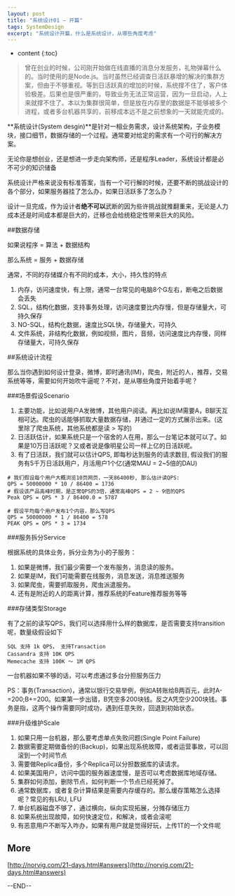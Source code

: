 ```yaml
---
layout: post
title: "系统设计01 — 开篇"
tags: SystemDesign
excerpt: "系统设计开篇，什么是系统设计，从哪些角度考虑"
---
```


* content
{:toc}

> 曾在创业的时候，公司刚开始做在线直播的消息分发服务，礼物弹幕什么的。当时使用的是Node.js。当时虽然已经调查日活跃暴增的解决的集群方案，但由于不够重视。等到日活跃真的增加的时候，系统撑不住了，客户体验极差。后果也是很严重的，导致业务无法正常运营，因为一旦启动，人上来就撑不住了。本以为集群很简单，但是放在内存里的数据是不能够被多个进程，或者多台机器共享的，前移成本远不是之前想象的一天就能完成的。

**系统设计(System desgin)**是针对一相业务需求，设计系统架构，子业务模块，接口细节，数据存储的一个过程。通常要对给定的需求有一个可行的解决方案。

无论你是想创业，还是想进一步走向架构师，还是程序Leader，系统设计都是必不可少的知识储备

系统设计严格来说没有标准答案，当有一个可行解的时候，还要不断的挑战设计的各个部分，如果服务器挂了怎么办，如果日活跃多了怎么办？

设计一旦完成，作为设计者**绝不可以**武断的因为些许挑战就推翻重来，无论是人力成本还是时间成本都是巨大的，迁移也会给统稳定性带来巨大的风险。

##数据存储

如果说程序 = 算法 + 数据结构

那么系统 = 服务 + 数据存储

通常，不同的存储媒介有不同的成本，大小，持久性的特点

1. 内存，访问速度快，有上限，通常一台常见的电脑8个G左右，断电之后数据会丢失
2. SQL，结构化数据，支持事务处理，访问速度要比内存慢，但是存储量大，可持久保存
3. NO-SQL，结构化数据，速度比SQL快，存储量大，可持久
4. 文件系统，非结构化数据，例如视频，图片，音频，访问速度比内存慢，同样存储量大，可持久保存

##系统设计流程

那么当你遇到如何设计登录，微博，即时通讯(IM)，爬虫，附近的人，推荐，交易系统等等，需要如何开始吹牛逼呢？不对，是从哪些角度开始着手呢？

###场景假设Scenario
1. 主要功能，比如说用户A发微博，其他用户阅读。再比如说IM需要A，B聊天互相可达。爬虫的话能够抓取大量数据存储，并通过一定的方式展示出来。(这里除了爬虫系统，其他系统都是读 > 写的)
2. 日活跃估计，如果系统只是一个宿舍的人在用，那么一台笔记本就可以了。如果是10万日活跃呢？又或者说是像明星公司一样上亿的日活跃呢。
3. 有了日活跃，我们就可以估计QPS, 即每秒达到服务的请求数目, 假设我们的服务有5千万日活跃用户，月活用户1个亿(通常MAU = 2~5倍的DAU)

```
# 我们假设每个用户大概浏览10页网页，一天86400秒, 那么估计读QPS:
QPS = 50000000 * 10 / 86400 = 1736
# 假设该产品高峰时期，是正常QPS的3倍，通常高峰QPS = 2 ~ 9倍的QPS
Peak QPS = QPS * 3 / 86400.0 = 5787

# 假设平均每个用户发布1个内容，那么写QPS
QPS = 50000000 * 1 / 86400 = 578
PEAK QPS = QPS * 3 = 1734

```

###服务拆分Service

根据系统的具体业务，拆分业务为小的子服务：

1. 如果是微博，我们最少需要一个发布服务，消息读的服务。
2. 如果是IM，我们可能需要在线服务，消息发送，消息推送服务
3. 如果爬虫，需要抓取服务，爬虫派遣服务。
4. 还有是附近的人的距离计算，推荐系统的Feature推荐服务等等

###存储类型Storage

有了之前的读写QPS，我们可以选择用什么样的数据库，是否需要支持transition呢，数量级假设如下

```
SQL 支持 1k QPS， 支持Transaction
Cassandra 支持 10K QPS
Memecache 支持 100K ～ 1M QPS
```
一台机器如果不够的话，可以考虑通过多台分担服务压力

PS：事务(Transaction)，通常以银行交易举例，例如A转账给B两百元，此时A-=200;B+=200。如果第一步出错，B凭空多200块钱。反之A凭空少200块钱。事务是指，这两个操作需要同时成功，遇到任意失败，回退到初始状态。

###升级维护Scale
1. 如果只用一台机器，那么要考虑单点失败问题(Single Point Failure)
2. 数据需要定期做备份的(Backup)，如果出现系统故障，或者运营事故，可以回滚到一个时间节点
3. 需要做Replica备份，多个Replica可以分担数据库的读请求。
4. 如果美国用户，访问中国的服务器速度慢，是否可以考虑数据库地域存储。
5. 集群如何添加，删除节点，如何判断一个节点已经死掉了。
6. 通常数据库，或者复杂计算结果是需要内存缓存的。那么缓存策略怎么选择呢？常见的有LRU, LFU
7. 单台机器磁盘不够了，通过横向，纵向实现拓展，分摊存储压力
8. 如果系统出现故障，如何快速定位，和解决，或者会滚呢
9. 有恶意用户不断写入咋办，如果有用户就是觉得好玩，上传1T的一个文件呢

## More

[http://norvig.com/21-days.html#answers](http://norvig.com/21-days.html#answers)

--END--
